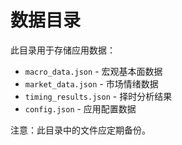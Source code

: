 # 数据目录

此目录用于存储应用数据：

- `macro_data.json` - 宏观基本面数据
- `market_data.json` - 市场情绪数据
- `timing_results.json` - 择时分析结果
- `config.json` - 应用配置数据

注意：此目录中的文件应定期备份。